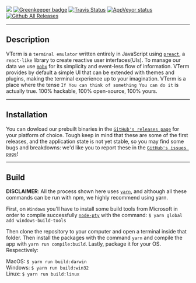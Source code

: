 ![](https://github.com/vterm/vterm/blob/master/screenshots/third.png?raw=true)
[![Greenkeeper badge](https://badges.greenkeeper.io/vterm/vterm.svg)](https://greenkeeper.io/)
[![Travis Status](https://travis-ci.org/vterm/vterm.svg?branch=master)](https://travis-ci.org/vterm/vterm)
[![AppVeyor status](https://ci.appveyor.com/api/projects/status/github/vterm/vterm?branch=master&svg=true)
![Github All Releases](https://img.shields.io/github/downloads/vterm/vterm/total.svg)]()

***

## Description
VTerm is a `terminal emulator` written entirely in JavaScript using [`preact`](https://github.com/developit/preact), a `react-like` library to create reactive user interfaces(UIs). To manage our data we use [`mobx`](https://github.com/mobxjs/mobx) for its simplicity and event-less flow of information. VTerm provides by default a simple UI that can be extended with themes and plugins, making the terminal experience up to your imagination. VTerm is a place where the tense `If You can think of something You can do it` is actually true. 100% hackable, 100% open-source, 100% yours.

***

## Installation
You can dowload our prebuilt binaries in the [`GitHub's releases page`](https://github.com/vterm/vterm/releases) for your platform of choice. Tough keep in mind that these are some of the first releases, and the application state is not yet stable, so you may find some bugs and breakdowns: we'd like you to report these in the [`GitHub's issues page`](https://github.com/vterm/vterm/issues)!

***

## Build
**DISCLAIMER**: All the process shown here uses [`yarn`](https://yarnpkg.com), and although all these commands can be run with npm, we highly recommend using yarn.

First, on `Windows` you'll have to install some build tools from Microsoft in order to compile successfully [`node-pty`](https://github.com/Tyriar/node-pty) with the command:
`$ yarn global add windows-build-tools`

Then clone the repository to your computer and open a terminal inside that folder.
Then install the packages with the command `yarn` and compile the app with `yarn run compile:build`. Lastly, package it for your OS. Respectively:

MacOS:   `$ yarn run build:darwin`<br>
Windows: `$ yarn run build:win32`<br>
Linux:   `$ yarn run build:linux`<br>
